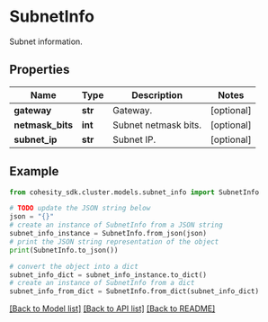 # SubnetInfo

Subnet information.

## Properties

Name | Type | Description | Notes
------------ | ------------- | ------------- | -------------
**gateway** | **str** | Gateway. | [optional] 
**netmask_bits** | **int** | Subnet netmask bits. | [optional] 
**subnet_ip** | **str** | Subnet IP. | [optional] 

## Example

```python
from cohesity_sdk.cluster.models.subnet_info import SubnetInfo

# TODO update the JSON string below
json = "{}"
# create an instance of SubnetInfo from a JSON string
subnet_info_instance = SubnetInfo.from_json(json)
# print the JSON string representation of the object
print(SubnetInfo.to_json())

# convert the object into a dict
subnet_info_dict = subnet_info_instance.to_dict()
# create an instance of SubnetInfo from a dict
subnet_info_from_dict = SubnetInfo.from_dict(subnet_info_dict)
```
[[Back to Model list]](../README.md#documentation-for-models) [[Back to API list]](../README.md#documentation-for-api-endpoints) [[Back to README]](../README.md)


